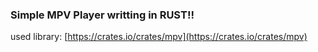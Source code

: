 ### Simple MPV Player writting in RUST!!

used library:
[https://crates.io/crates/mpv](https://crates.io/crates/mpv)
